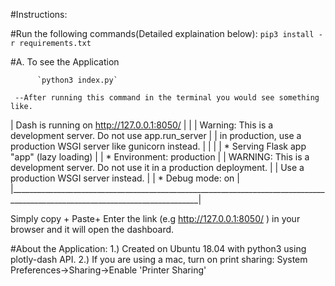 #Instructions:

#Run the following commands(Detailed explaination below): 
`pip3 install -r requirements.txt`


#A. To see the  Application

          `python3 index.py`
          
     --After running this command in the terminal you would see something like.



|    Dash is running on http://127.0.0.1:8050/ 
|                                                                                                                             |
|    Warning: This is a development server. Do not use app.run_server                                                         |
|    in production, use a production WSGI server like gunicorn instead.                                                       |
|                                                                                                                             |
| * Serving Flask app "app" (lazy loading)                                                                                    |
| * Environment: production                                                                                                   |
|   WARNING: This is a development server. Do not use it in a production deployment.                                          |
|   Use a production WSGI server instead.                                                                                     |
| * Debug mode: on                                                                                                            | 
|_____________________________________________________________________________________________________________________________|

Simply copy + Paste+ Enter the link (e.g http://127.0.0.1:8050/ ) in your browser and it will open the dashboard.



#About the Application: 
1.) Created on Ubuntu 18.04 with python3 using plotly-dash API.
2.) If you are using a mac, turn on print sharing: System Preferences->Sharing->Enable 'Printer Sharing'